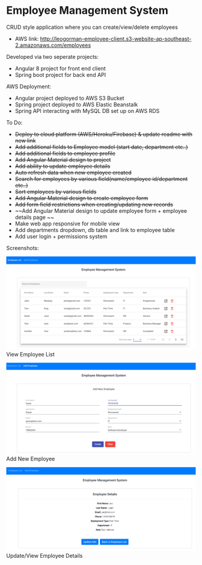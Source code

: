 # Employee Management System

CRUD style application where you can create/view/delete employees
- AWS link: http://leogorman-employee-client.s3-website-ap-southeast-2.amazonaws.com/employees

Developed via two seperate projects:
- Angular 8 project for front end client
- Spring boot project for back end API

AWS Deployment:
- Angular project deployed to AWS S3 Bucket
- Spring project deployed to AWS Elastic Beanstalk
- Spring API interacting with MySQL DB set up on AWS RDS 

To Do:
- ~~Deploy to cloud platform (AWS/Heroku/Firebase) & update readme with new link~~ 
- ~~Add additional fields to Employee model (start date, department etc..)~~
- ~~Add additional fields to employee profile~~
- ~~Add Angular Material design to project~~ 
- ~~Add ability to update employee details~~
- ~~Auto refresh data when new employee created~~
- ~~Search for employees by various field(name/employee id/department etc..)~~
- ~~Sort employees by various fields~~
- ~~Add Angular Material design to create employee form~~
- ~~Add form field restrictions when creating/updating new records~~
- ~~Add Angular Material design to update employee form + employee details page ~~
- Make web app responsive for mobile view
- Add departments dropdown, db table and link to employee table
- Add user login + permissions system 


Screenshots:

![](screenshots/sc_1.PNG)
View Employee List

![](screenshots/sc_2.PNG)
Add New Employee

![](screenshots/sc_3.PNG)
Update/View Employee Details

